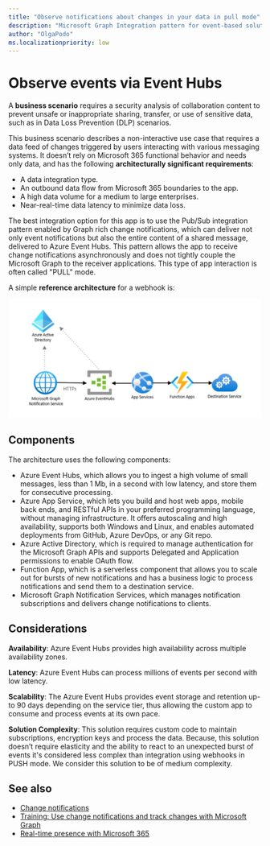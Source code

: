 ```yaml
---
title: "Observe notifications about changes in your data in pull mode"
description: "Microsoft Graph Integration pattern for event-based solutions that relies on change notifications in pull mode."
author: "OlgaPodo"
ms.localizationpriority: low
---
```


# Observe events via Event Hubs

A **business scenario** requires a security analysis of collaboration content to prevent unsafe or inappropriate sharing, transfer, or use of sensitive data, such as in Data Loss Prevention (DLP) scenarios.

This business scenario describes a non-interactive use case that requires a data feed of changes triggered by users interacting with various messaging systems. It doesn’t rely on Microsoft 365 functional behavior and needs only data, and has the following **architecturally significant requirements**:

- A data integration type.
- An outbound data flow from Microsoft 365 boundaries to the app.
- A high data volume for a medium to large enterprises.
- Near-real-time data latency to minimize data loss.
  
The best integration option for this app is to use the Pub/Sub integration pattern enabled by Graph rich change notifications, which can deliver not only event notifications but also the entire content of a shared message, delivered to Azure Event Hubs. This pattern allows the app to receive change notifications asynchronously and does not tightly couple the Microsoft Graph to the receiver applications. This type of app interaction is often called "PULL" mode.

A simple **reference architecture** for a webhook is:

![eventHub](.././images/graph-arc-center/EventHubs.svg)

## Components

The architecture uses the following components:

- Azure Event Hubs, which allows you to ingest a high volume of small messages, less than 1 Mb, in a second with low latency, and store them for consecutive processing.
- Azure App Service, which lets you build and host web apps, mobile back ends, and RESTful APIs in your preferred programming language, without managing infrastructure. It offers autoscaling and high availability, supports both Windows and Linux, and enables automated deployments from GitHub, Azure DevOps, or any Git repo.
- Azure Active Directory, which is required to manage authentication for the Microsoft Graph APIs and supports Delegated and Application permissions to enable OAuth flow.
- Function App, which is a serverless component that allows you to scale out for bursts of new notifications and has a business logic to process notifications and send them to a destination service. 
- Microsoft Graph Notification Services, which manages notification subscriptions and delivers change notifications to clients.

## Considerations

**Availability**: Azure Event Hubs provides high availability across multiple availability zones.

**Latency**: Azure Event Hubs can process millions of events per second with low latency.

**Scalability**: The Azure Event Hubs provides event storage and retention up-to 90 days depending on the service tier, thus allowing the custom app to consume and process events at its own pace.

**Solution Complexity**: This solution requires custom code to maintain subscriptions, encryption keys and process the data. Because, this solution doesn’t require elasticity and the ability to react to an unexpected burst of events it's considered less complex than integration using webhooks in PUSH mode. We consider this solution to be of medium complexity.

## See also

- [Change notifications](./../webhooks.md)
- [Training: Use change notifications and track changes with Microsoft Graph](/training/modules/msgraph-changenotifications-trackchanges)
- [Real-time presence with Microsoft 365](https://learn.microsoft.com/en-us/azure/architecture/solution-ideas/articles/presence-microsoft-365-power-platform)